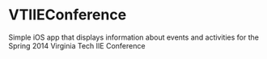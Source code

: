 VTIIEConference
===============

Simple iOS app that displays information about events and activities for the Spring 2014 Virginia Tech IIE Conference
